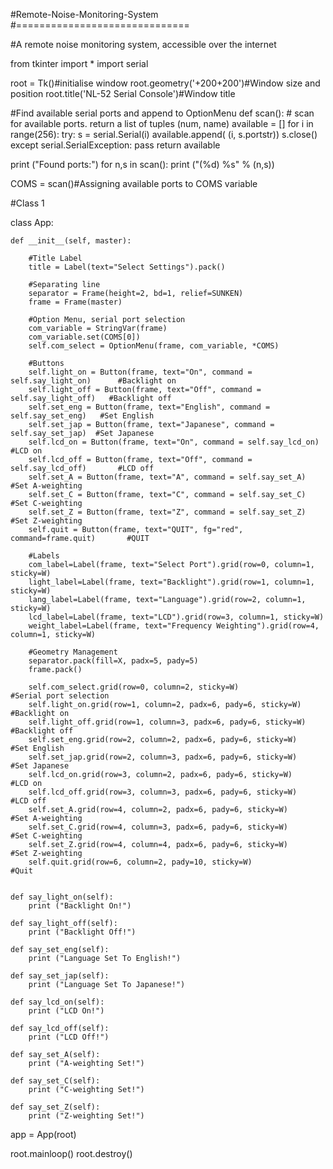 #Remote-Noise-Monitoring-System
#==============================

#A remote noise monitoring system, accessible over the internet

from tkinter import *
import serial


root = Tk()#initialise window
root.geometry('+200+200')#Window size and position
root.title('NL-52 Serial Console')#Window title


#Find available serial ports and append to OptionMenu
def scan():
    # scan for available ports. return a list of tuples (num, name)
   available = []
   for i in range(256):
       try:
           s = serial.Serial(i)
           available.append( (i, s.portstr))
           s.close()
       except serial.SerialException:
           pass
   return available

print ("Found ports:")
for n,s in scan(): print ("(%d) %s" % (n,s))

COMS = scan()#Assigning available ports to COMS variable


#Class 1

class App:

    def __init__(self, master):

        #Title Label
        title = Label(text="Select Settings").pack()
        
        #Separating line
        separator = Frame(height=2, bd=1, relief=SUNKEN)
        frame = Frame(master)

        #Option Menu, serial port selection
        com_variable = StringVar(frame)
        com_variable.set(COMS[0])
        self.com_select = OptionMenu(frame, com_variable, *COMS)

        #Buttons
        self.light_on = Button(frame, text="On", command = self.say_light_on)      #Backlight on
        self.light_off = Button(frame, text="Off", command = self.say_light_off)   #Backlight off
        self.set_eng = Button(frame, text="English", command = self.say_set_eng)   #Set English
        self.set_jap = Button(frame, text="Japanese", command = self.say_set_jap)  #Set Japanese
        self.lcd_on = Button(frame, text="On", command = self.say_lcd_on)          #LCD on
        self.lcd_off = Button(frame, text="Off", command = self.say_lcd_off)       #LCD off
        self.set_A = Button(frame, text="A", command = self.say_set_A)             #Set A-weighting
        self.set_C = Button(frame, text="C", command = self.say_set_C)             #Set C-weighting
        self.set_Z = Button(frame, text="Z", command = self.say_set_Z)             #Set Z-weighting
        self.quit = Button(frame, text="QUIT", fg="red", command=frame.quit)       #QUIT
    
        #Labels
        com_label=Label(frame, text="Select Port").grid(row=0, column=1, sticky=W)
        light_label=Label(frame, text="Backlight").grid(row=1, column=1, sticky=W)
        lang_label=Label(frame, text="Language").grid(row=2, column=1, sticky=W)
        lcd_label=Label(frame, text="LCD").grid(row=3, column=1, sticky=W)
        weight_label=Label(frame, text="Frequency Weighting").grid(row=4, column=1, sticky=W)
      
        #Geometry Management
        separator.pack(fill=X, padx=5, pady=5)
        frame.pack()

        self.com_select.grid(row=0, column=2, sticky=W)                 #Serial port selection
        self.light_on.grid(row=1, column=2, padx=6, pady=6, sticky=W)   #Backlight on
        self.light_off.grid(row=1, column=3, padx=6, pady=6, sticky=W)  #Backlight off
        self.set_eng.grid(row=2, column=2, padx=6, pady=6, sticky=W)    #Set English
        self.set_jap.grid(row=2, column=3, padx=6, pady=6, sticky=W)    #Set Japanese
        self.lcd_on.grid(row=3, column=2, padx=6, pady=6, sticky=W)     #LCD on
        self.lcd_off.grid(row=3, column=3, padx=6, pady=6, sticky=W)    #LCD off
        self.set_A.grid(row=4, column=2, padx=6, pady=6, sticky=W)      #Set A-weighting
        self.set_C.grid(row=4, column=3, padx=6, pady=6, sticky=W)      #Set C-weighting
        self.set_Z.grid(row=4, column=4, padx=6, pady=6, sticky=W)      #Set Z-weighting
        self.quit.grid(row=6, column=2, pady=10, sticky=W)              #Quit

        
    def say_light_on(self):
        print ("Backlight On!")

    def say_light_off(self):
        print ("Backlight Off!")

    def say_set_eng(self):
        print ("Language Set To English!")

    def say_set_jap(self):
        print ("Language Set To Japanese!")

    def say_lcd_on(self):
        print ("LCD On!")

    def say_lcd_off(self):
        print ("LCD Off!")

    def say_set_A(self):
        print ("A-weighting Set!")

    def say_set_C(self):
        print ("C-weighting Set!")

    def say_set_Z(self):
        print ("Z-weighting Set!")
        

app = App(root)

root.mainloop()
root.destroy()
